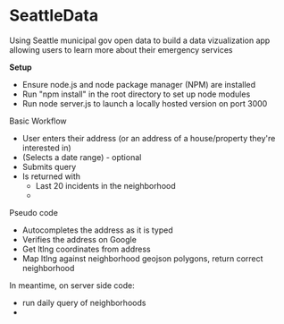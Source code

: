 # SeattleData
Using Seattle municipal gov open data to build a data vizualization app allowing users to learn more about their emergency services


<b>Setup</b>
- Ensure node.js and node package manager (NPM) are installed
- Run "npm install" in the root directory to set up node modules
- Run node server.js to launch a locally hosted version on port 3000


Basic Workflow
- User enters their address (or an address of a house/property they're interested in)
- (Selects a date range) - optional
- Submits query
- Is returned with
  - Last 20 incidents in the neighborhood
  -

Pseudo code
- Autocompletes the address as it is typed
- Verifies the address on Google
- Get ltlng coordinates from address
- Map ltlng against neighborhood geojson polygons, return correct neighborhood

In meantime, on server side code:
- run daily query of neighborhoods
- 
